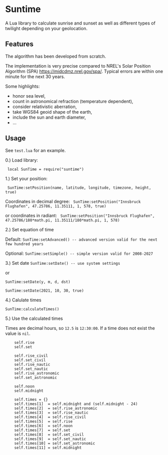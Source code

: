 # Suntime

A Lua library to calculate sunrise and sunset as well as different types of twilight depending on your geolocation.

## Features

The algorithm has been developed from scratch.

The implementation is very precise compared to NREL's Solar Position Algorithm (SPA) https://midcdmz.nrel.gov/spa/.
Typical errors are within one minute for the next 30 years.

Some highlights:
- honor sea level,
- count in astronomical refraction (temperature dependent),
- consider relativistic aberration,
- take WGS84 geoid shape of the earth,
- include the sun and earth diameter,
- ...

## Usage

See `test.lua` for an example.

0.) Load library:

` local SunTime = require("suntime")`

1.) Set your position:

` SunTime:setPosition(name, latitude, longitude, timezone, height, true)`

Coordinates in decimal degree:
` SunTime:setPosition("Innsbruck Flughafen", 47.25786, 11.35111, 1, 578, true)`


or coordinates in radiant:
` SunTime:setPosition("Innsbruck Flughafen", 47.25786/180*math.pi, 11.35111/180*math.pi, 1, 578)`


2.) Set equation of time

Default:
`SunTime:setAdvanced() -- advanced version valid for the next few hundred years`

Optional:
`SunTime:setSimple() -- simple version valid for 2008-2027`

3.) Set date
`SunTime:setDate() -- use system settings`

or

`SunTime:setDate(y, m, d, dst)`

`SunTime:setDate(2021, 10, 30, true)`

4.) Calulate times

`SunTime:calculateTimes()`

5.) Use the calculated times

Times are decimal hours, so `12.5` is `12:30:00`. If a time does not exist the value is `nil`.

```
    self.rise
    self.set 

    self.rise_civil 
    self.set_civil 
    self.rise_nautic
    self.set_nautic 
    self.rise_astronomic 
    self.set_astronomic

    self.noon 
    self.midnight

    self.times = {}
    self.times[1]  = self.midnight and (self.midnight - 24)
    self.times[2]  = self.rise_astronomic
    self.times[3]  = self.rise_nautic
    self.times[4]  = self.rise_civil
    self.times[5]  = self.rise
    self.times[6]  = self.noon
    self.times[7]  = self.set
    self.times[8]  = self.set_civil
    self.times[9]  = self.set_nautic
    self.times[10] = self.set_astronomic
    self.times[11] = self.midnight
```
